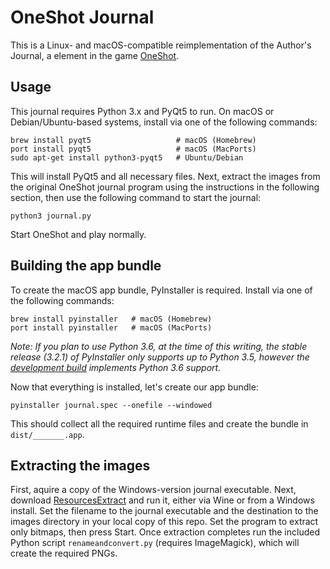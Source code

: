 OneShot Journal
===============

This is a Linux- and macOS-compatible reimplementation of the Author's Journal, a element in the game [OneShot](http://oneshot-game.com).

Usage
-----

This journal requires Python 3.x and PyQt5 to run. On macOS or Debian/Ubuntu-based systems, install via one of the following commands:

    brew install pyqt5                   # macOS (Homebrew)
    port install pyqt5                   # macOS (MacPorts)
    sudo apt-get install python3-pyqt5   # Ubuntu/Debian

This will install PyQt5 and all necessary files. Next, extract the images from the original OneShot journal program using the instructions in the following section, then use the following command to start the journal:

    python3 journal.py

Start OneShot and play normally.

Building the app bundle
-----------------------

To create the macOS app bundle, PyInstaller is required.  Install via one of the following commands:

	brew install pyinstaller   # macOS (Homebrew)
	port install pyinstaller   # macOS (MacPorts)
	
*Note: If you plan to use Python 3.6, at the time of this writing, the stable release (3.2.1) of PyInstaller only supports up to Python 3.5, however the [development build](http://www.pyinstaller.org/downloads.html) implements Python 3.6 support.*

Now that everything is installed, let's create our app bundle:

	pyinstaller journal.spec --onefile --windowed

This should collect all the required runtime files and create the bundle in `dist/_______.app`.

Extracting the images
---------------------

First, aquire a copy of the Windows-version journal executable. Next, download [ResourcesExtract](http://www.nirsoft.net/utils/resources_extract.html) and run it, either via Wine or from a Windows install. Set the filename to the journal executable and the destination to the images directory in your local copy of this repo. Set the program to extract only bitmaps, then press Start. Once extraction completes run the included Python script `renameandconvert.py` (requires ImageMagick), which will create the required PNGs.
